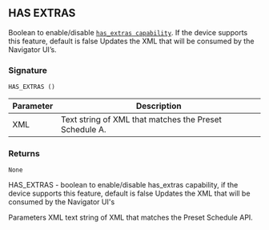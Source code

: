 ## HAS EXTRAS

Boolean to enable/disable [`has_extras capability`][1].  If the device supports this feature, default is false
Updates the XML that will be consumed by the Navigator UI’s.


### Signature

`HAS_EXTRAS ()`


| Parameter | Description |
| --- | --- |
| XML | Text string of XML that matches the Preset Schedule A. |


### Returns

`None`


HAS\_EXTRAS - boolean to enable/disable has\_extras capability, if the device supports this feature, default is false
Updates the XML that will be consumed by the Navigator UI's

Parameters
XML text string of XML that matches the Preset Schedule API.

[1]:	https://snap-one.github.io/docs-driverworks-proxyprotocol/#thermostat-capabilities